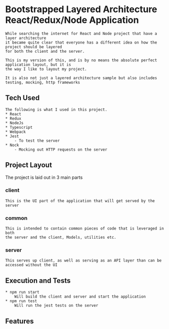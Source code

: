 # Bootstrapped Layered Architecture React/Redux/Node Application

    While searching the internet for React and Node project that have a layer architecture
    it became quite clear that everyone has a different idea on how the project should be layered
    for both the client and the server.

    This is my version of this, and is by no means the absolute perfect application layout, but it is
    the way I like to layout my project.

    It is also not just a layered architecture sample but also includes testing, mocking, http frameworks

## Tech Used

    The following is what I used in this project.
    * React
    * Redux
    * NodeJs
    * Typescript
    * Webpack
    * Jest
        - To test the server
    * Nock
        - Mocking out HTTP requests on the server

## Project Layout

The project is laid out in 3 main parts

### client

    This is the UI part of the application that will get served by the server

### common

    This is intended to contain common pieces of code that is leveraged in both
    the server and the client, Models, utilities etc.

### server

    This serves up client, as well as serving as an API layer than can be accessed without the UI

## Execution and Tests

    * npm run start
        Will build the client and server and start the application
    * npm run test
        Will run the jest tests on the server

## Features
